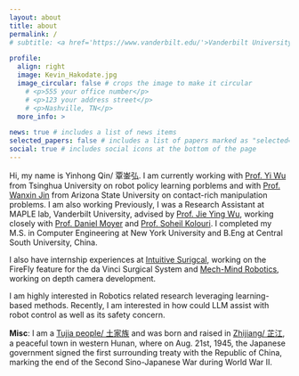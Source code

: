 ```yaml
---
layout: about
title: about
permalink: /
# subtitle: <a href='https://www.vanderbilt.edu/'>Vanderbilt University</a>. Nashville, TN.

profile:
  align: right
  image: Kevin_Hakodate.jpg
  image_circular: false # crops the image to make it circular
    # <p>555 your office number</p>
    # <p>123 your address street</p>
    # <p>Nashville, TN</p>
  more_info: >

news: true # includes a list of news items
selected_papers: false # includes a list of papers marked as "selected={true}"
social: true # includes social icons at the bottom of the page
---
```

Hi, my name is Yinhong Qin/ 覃崟弘. I am currently working with [Prof. Yi Wu](https://jxwuyi.weebly.com/) from Tsinghua University on robot policy learning porblems and with [Prof. Wanxin Jin](https://wanxinjin.github.io/) from Arizona State University on contact-rich manipulation problems. I am also working  Previously, I was a Research Assistant at MAPLE lab, Vanderbilt University, advised by [Prof. Jie Ying Wu](https://scholar.google.com/citations?user=Wrq_fDEAAAAJ&hl=zh-CN&oi=ao), working closely with [Prof. Daniel Moyer](https://dcmoyer.github.io/) and [Prof. Soheil Kolouri](https://skolouri.github.io/). I completed my M.S. in Computer Engineering at New York University and B.Eng at Central South University, China. 

I also have internship experiences at [Intuitive Surigcal](https://www.intuitive.com/en-us), working on the FireFly feature for the da Vinci Surgical System and [Mech-Mind Robotics](https://www.mech-mind.com/), working on depth camera development.

I am highly interested in Robotics related research leveraging learning-based methods. Recently, I am interested in how could LLM assist with robot control as well as its safety concern. 

**Misc**: I am a [Tujia people/ 土家族](https://en.wikipedia.org/wiki/Tujia_people) and was born and raised in [Zhijiang/ 芷江](https://en.wikipedia.org/wiki/Zhijiang_Dong_Autonomous_County), a peaceful town in western Hunan, where on Aug. 21st, 1945, the Japanese government signed the first surrounding treaty with the Republic of China, marking the end of the Second Sino-Japanese War during World War II.

<!-- I am also interested in contact-aware manipulation with visual and tactile information. -->

<!-- Write your biography here. Tell the world about yourself. Link to your favorite [subreddit](http://reddit.com). You can put a picture in, too. The code is already in, just name your picture `prof_pic.jpg` and put it in the `assets/img/` folder.

Put your address / P.O. box / other info right below your picture. You can also disable any of these elements by editing `profile` property of the YAML header of your `_pages/about.md`. Edit `_bibliography/papers.bib` and Jekyll will render your [publications page](/al-folio/publications/) automatically.

Link to your social media connections, too. This theme is set up to use [Font Awesome icons](https://fontawesome.com/) and [Academicons](https://jpswalsh.github.io/academicons/), like the ones below. Add your Facebook, Twitter, LinkedIn, Google Scholar, or just disable all of them. -->
